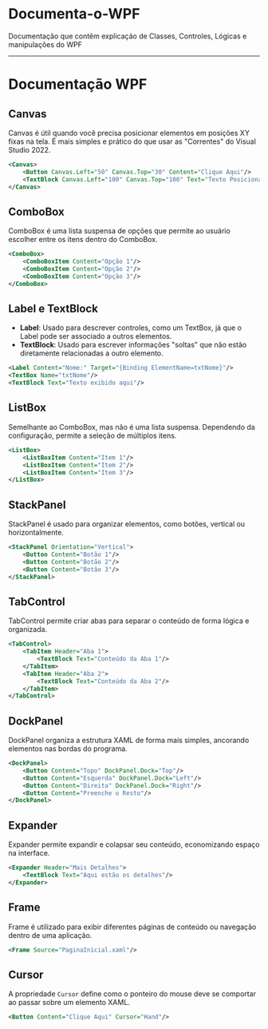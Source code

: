 # Documenta-o-WPF
Documentação que contêm explicação de Classes, Controles, Lógicas e manipulações do WPF
<hr>


# Documentação WPF

## Canvas
Canvas é útil quando você precisa posicionar elementos em posições XY fixas na tela. É mais simples e prático do que usar as "Correntes" do Visual Studio 2022.

```xml
<Canvas>
    <Button Canvas.Left="50" Canvas.Top="30" Content="Clique Aqui"/>
    <TextBlock Canvas.Left="100" Canvas.Top="100" Text="Texto Posicionado"/>
</Canvas>
```

## ComboBox
ComboBox é uma lista suspensa de opções que permite ao usuário escolher entre os itens dentro do ComboBox.

```xml
<ComboBox>
    <ComboBoxItem Content="Opção 1"/>
    <ComboBoxItem Content="Opção 2"/>
    <ComboBoxItem Content="Opção 3"/>
</ComboBox>
```

## Label e TextBlock
- **Label**: Usado para descrever controles, como um TextBox, já que o Label pode ser associado a outros elementos.
- **TextBlock**: Usado para escrever informações "soltas" que não estão diretamente relacionadas a outro elemento.

```xml
<Label Content="Nome:" Target="{Binding ElementName=txtNome}"/>
<TextBox Name="txtNome"/>
<TextBlock Text="Texto exibido aqui"/>
```

## ListBox
Semelhante ao ComboBox, mas não é uma lista suspensa. Dependendo da configuração, permite a seleção de múltiplos itens.

```xml
<ListBox>
    <ListBoxItem Content="Item 1"/>
    <ListBoxItem Content="Item 2"/>
    <ListBoxItem Content="Item 3"/>
</ListBox>
```

## StackPanel
StackPanel é usado para organizar elementos, como botões, vertical ou horizontalmente.

```xml
<StackPanel Orientation="Vertical">
    <Button Content="Botão 1"/>
    <Button Content="Botão 2"/>
    <Button Content="Botão 3"/>
</StackPanel>
```

## TabControl
TabControl permite criar abas para separar o conteúdo de forma lógica e organizada.

```xml
<TabControl>
    <TabItem Header="Aba 1">
        <TextBlock Text="Conteúdo da Aba 1"/>
    </TabItem>
    <TabItem Header="Aba 2">
        <TextBlock Text="Conteúdo da Aba 2"/>
    </TabItem>
</TabControl>
```

## DockPanel
DockPanel organiza a estrutura XAML de forma mais simples, ancorando elementos nas bordas do programa.

```xml
<DockPanel>
    <Button Content="Topo" DockPanel.Dock="Top"/>
    <Button Content="Esquerda" DockPanel.Dock="Left"/>
    <Button Content="Direita" DockPanel.Dock="Right"/>
    <Button Content="Preenche o Resto"/>
</DockPanel>
```

## Expander
Expander permite expandir e colapsar seu conteúdo, economizando espaço na interface.

```xml
<Expander Header="Mais Detalhes">
    <TextBlock Text="Aqui estão os detalhes"/>
</Expander>
```

## Frame
Frame é utilizado para exibir diferentes páginas de conteúdo ou navegação dentro de uma aplicação.

```xml
<Frame Source="PaginaInicial.xaml"/>
```

## Cursor
A propriedade `Cursor` define como o ponteiro do mouse deve se comportar ao passar sobre um elemento XAML.

```xml
<Button Content="Clique Aqui" Cursor="Hand"/>
```
